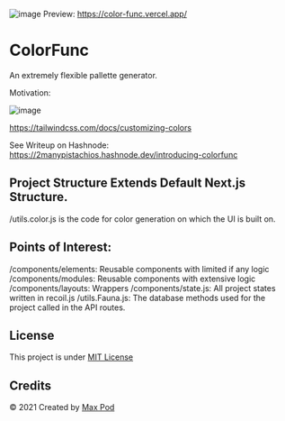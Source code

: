 ![image](https://user-images.githubusercontent.com/33584960/132153195-0741b0bb-6a27-4574-8fd6-bb22ed491ec2.png)
Preview: https://color-func.vercel.app/
# ColorFunc
An extremely flexible pallette generator.

Motivation:

![image](https://user-images.githubusercontent.com/33584960/132152235-9035b18d-8ad6-46eb-9e85-e3d649954a15.png)

https://tailwindcss.com/docs/customizing-colors

See Writeup on Hashnode: https://2manypistachios.hashnode.dev/introducing-colorfunc

## Project Structure Extends Default Next.js Structure.
/utils.color.js is the code for color generation on which the UI is built on.

## Points of Interest:
/components/elements: Reusable components with limited if any logic
/components/modules: Reusable components with extensive logic
/components/layouts: Wrappers
/components/state.js: All project states written in recoil.js 
/utils.Fauna.js: The database methods used for the project called in the API routes.

## License

This project is under [MIT License](LICENSE)

## Credits

&copy; 2021 Created by [Max Pod](https://github.com/2manypistachios)
